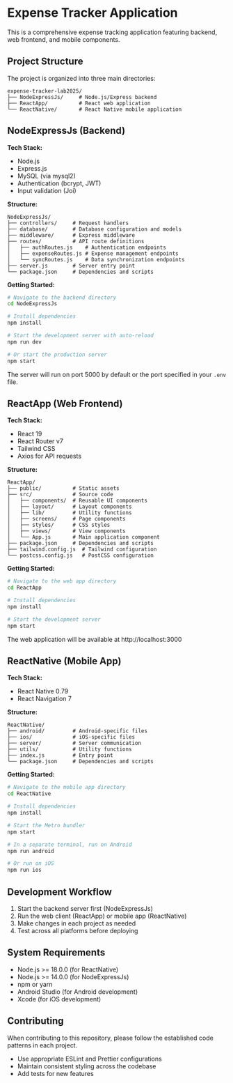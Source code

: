# Expense Tracker Application

This is a comprehensive expense tracking application featuring backend, web frontend, and mobile components.

## Project Structure

The project is organized into three main directories:

```
expense-tracker-lab2025/
├── NodeExpressJs/     # Node.js/Express backend
├── ReactApp/          # React web application
└── ReactNative/       # React Native mobile application
```

## NodeExpressJs (Backend)

**Tech Stack:**
- Node.js
- Express.js
- MySQL (via mysql2)
- Authentication (bcrypt, JWT)
- Input validation (Joi)

**Structure:**
```
NodeExpressJs/
├── controllers/     # Request handlers
├── database/        # Database configuration and models
├── middleware/      # Express middleware
├── routes/          # API route definitions
│   ├── authRoutes.js    # Authentication endpoints
│   ├── expenseRoutes.js # Expense management endpoints
│   └── syncRoutes.js    # Data synchronization endpoints
├── server.js        # Server entry point
└── package.json     # Dependencies and scripts
```

**Getting Started:**
```bash
# Navigate to the backend directory
cd NodeExpressJs

# Install dependencies
npm install

# Start the development server with auto-reload
npm run dev

# Or start the production server
npm start
```

The server will run on port 5000 by default or the port specified in your `.env` file.

## ReactApp (Web Frontend)

**Tech Stack:**
- React 19
- React Router v7
- Tailwind CSS
- Axios for API requests

**Structure:**
```
ReactApp/
├── public/          # Static assets
├── src/             # Source code
│   ├── components/  # Reusable UI components
│   ├── layout/      # Layout components
│   ├── lib/         # Utility functions
│   ├── screens/     # Page components
│   ├── styles/      # CSS styles
│   ├── views/       # View components
│   └── App.js       # Main application component
├── package.json     # Dependencies and scripts
├── tailwind.config.js  # Tailwind configuration
└── postcss.config.js   # PostCSS configuration
```

**Getting Started:**
```bash
# Navigate to the web app directory
cd ReactApp

# Install dependencies
npm install

# Start the development server
npm start
```

The web application will be available at http://localhost:3000

## ReactNative (Mobile App)

**Tech Stack:**
- React Native 0.79
- React Navigation 7

**Structure:**
```
ReactNative/
├── android/         # Android-specific files
├── ios/             # iOS-specific files
├── server/          # Server communication
├── utils/           # Utility functions
├── index.js         # Entry point
└── package.json     # Dependencies and scripts
```

**Getting Started:**
```bash
# Navigate to the mobile app directory
cd ReactNative

# Install dependencies
npm install

# Start the Metro bundler
npm start

# In a separate terminal, run on Android
npm run android

# Or run on iOS
npm run ios
```

## Development Workflow

1. Start the backend server first (NodeExpressJs)
2. Run the web client (ReactApp) or mobile app (ReactNative)
3. Make changes in each project as needed
4. Test across all platforms before deploying

## System Requirements

- Node.js >= 18.0.0 (for ReactNative)
- Node.js >= 14.0.0 (for NodeExpressJs)
- npm or yarn
- Android Studio (for Android development)
- Xcode (for iOS development)

## Contributing

When contributing to this repository, please follow the established code patterns in each project.

- Use appropriate ESLint and Prettier configurations
- Maintain consistent styling across the codebase
- Add tests for new features 